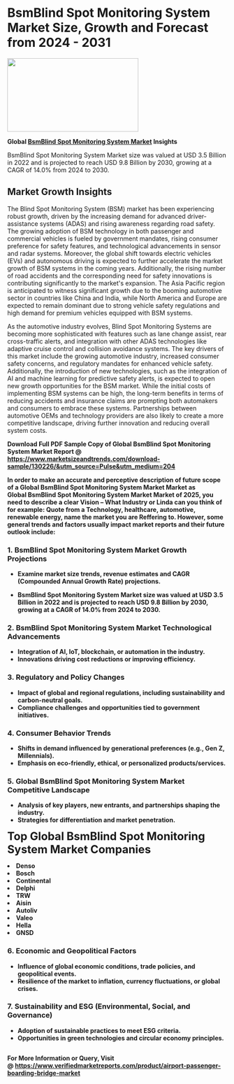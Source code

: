 <H1>BsmBlind Spot Monitoring System Market Size, Growth and Forecast from 2024 - 2031</H1><img class="aligncenter size-medium wp-image-584254" src="https://thirdeyenews.in/wp-content/uploads/2024/09/Global-Market-Research-300x168.jpeg" alt="" width="300" height="168" /><p><strong>Global&nbsp;<a href="https://www.marketsizeandtrends.com/download-sample/130226/&amp;utm_source=Pulse&amp;utm_medium=204">BsmBlind Spot Monitoring System Market</a> Insights</strong></p><p>BsmBlind Spot Monitoring System Market size was valued at USD 3.5 Billion in 2022 and is projected to reach USD 9.8 Billion by 2030, growing at a CAGR of 14.0% from 2024 to 2030.</p><p><h2>Market Growth Insights</h2> <p>The Blind Spot Monitoring System (BSM) market has been experiencing robust growth, driven by the increasing demand for advanced driver-assistance systems (ADAS) and rising awareness regarding road safety. The growing adoption of BSM technology in both passenger and commercial vehicles is fueled by government mandates, rising consumer preference for safety features, and technological advancements in sensor and radar systems. Moreover, the global shift towards electric vehicles (EVs) and autonomous driving is expected to further accelerate the market growth of BSM systems in the coming years. Additionally, the rising number of road accidents and the corresponding need for safety innovations is contributing significantly to the market's expansion. The Asia Pacific region is anticipated to witness significant growth due to the booming automotive sector in countries like China and India, while North America and Europe are expected to remain dominant due to strong vehicle safety regulations and high demand for premium vehicles equipped with BSM systems.</p> <p><strong></strong></p> <p>As the automotive industry evolves, Blind Spot Monitoring Systems are becoming more sophisticated with features such as lane change assist, rear cross-traffic alerts, and integration with other ADAS technologies like adaptive cruise control and collision avoidance systems. The key drivers of this market include the growing automotive industry, increased consumer safety concerns, and regulatory mandates for enhanced vehicle safety. Additionally, the introduction of new technologies, such as the integration of AI and machine learning for predictive safety alerts, is expected to open new growth opportunities for the BSM market. While the initial costs of implementing BSM systems can be high, the long-term benefits in terms of reducing accidents and insurance claims are prompting both automakers and consumers to embrace these systems. Partnerships between automotive OEMs and technology providers are also likely to create a more competitive landscape, driving further innovation and reducing overall system costs.</p> <p><strong></p><p><span class=""><strong>Download Full PDF Sample Copy of Global BsmBlind Spot Monitoring System Market Report</strong> @ <a href="https://www.marketsizeandtrends.com/download-sample/130226/&amp;utm_source=Pulse&amp;utm_medium=204" target="_blank">https://www.marketsizeandtrends.com/download-sample/130226/&amp;utm_source=Pulse&amp;utm_medium=204</a></span></p><p>In order to make an accurate and perceptive description of future scope of a Global&nbsp;BsmBlind Spot Monitoring System Market Market as Global&nbsp;BsmBlind Spot Monitoring System Market Market of 2025, you need to describe a clear Vision &ndash; What Industry or Linda can you think of for example: Quote from a Technology, healthcare, automotive, renewable energy, name the market you are Reffering to. However, some general trends and factors usually impact market reports and their future outlook include:</p><h3>1.&nbsp;<strong>BsmBlind Spot Monitoring System Market Growth Projections</strong></h3><ul><li>Examine market size trends, revenue estimates and CAGR (Compounded Annual Growth Rate) projections.</li><li><p>BsmBlind Spot Monitoring System Market size was valued at USD 3.5 Billion in 2022 and is projected to reach USD 9.8 Billion by 2030, growing at a CAGR of 14.0% from 2024 to 2030.</p></li></ul><h3>2.&nbsp;<strong>BsmBlind Spot Monitoring System Market Technological Advancements</strong></h3><ul><li>Integration of AI, IoT, blockchain, or automation in the industry.</li><li>Innovations driving cost reductions or improving efficiency.</li></ul><h3>3.&nbsp;<strong>Regulatory and Policy Changes</strong></h3><ul><li>Impact of global and regional regulations, including sustainability and carbon-neutral goals.</li><li>Compliance challenges and opportunities tied to government initiatives.</li></ul><h3>4.&nbsp;<strong>Consumer Behavior Trends</strong></h3><ul><li>Shifts in demand influenced by generational preferences (e.g., Gen Z, Millennials).</li><li>Emphasis on eco-friendly, ethical, or personalized products/services.</li></ul><h3>5.&nbsp;<strong>Global BsmBlind Spot Monitoring System Market Competitive Landscape</strong></h3><ul><li>Analysis of key players, new entrants, and partnerships shaping the industry.</li><li>Strategies for differentiation and market penetration.</li></ul><p data-pm-slice="1 1 []"><span style="color: inherit; font-family: inherit; font-size: 25px;">Top Global BsmBlind Spot Monitoring System Market Companies</span></p><div class="" data-test-id=""><p><li>Denso</li><li> Bosch</li><li> Continental</li><li> Delphi</li><li> TRW</li><li> Aisin</li><li> Autoliv</li><li> Valeo</li><li> Hella</li><li> GNSD</li></p></div><h3>6.&nbsp;<strong>Economic and Geopolitical Factors</strong></h3><ul><li>Influence of global economic conditions, trade policies, and geopolitical events.</li><li>Resilience of the market to inflation, currency fluctuations, or global crises.</li></ul><h3>7.&nbsp;<strong>Sustainability and ESG (Environmental, Social, and Governance)</strong></h3><ul><li>Adoption of sustainable practices to meet ESG criteria.</li><li>Opportunities in green technologies and circular economy principles.</li></ul><h2><strong style="font-size: 14px;">For More Information or Query, Visit @&nbsp;</strong><a style="background-color: #ffffff; font-size: 14px;" href="https://www.marketsizeandtrends.com/report/bsmblind-spot-monitoring-system-market/" target="_blank">https://www.verifiedmarketreports.com/product/airport-passenger-boarding-bridge-market</a></h2>
